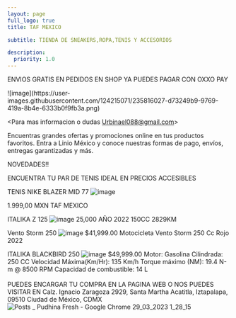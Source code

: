 ```yaml
---
layout: page
full_logo: true
title: TAF MEXICO 

subtitle: TIENDA DE SNEAKERS,ROPA,TENIS Y ACCESORIOS

description:
  priority: 1.0
---
```

<p class="describe-text">ENVIOS GRATIS EN PEDIDOS EN SHOP              YA PUEDES PAGAR CON OXXO PAY</p>
![image](https://user-images.githubusercontent.com/124215071/235816027-d73249b9-9769-419a-8b4e-6333b0f9fb3a.png)





<Para mas informacion o dudas Urbinael088@gmail.com>


Encuentras grandes ofertas y promociones online en tus productos favoritos. Entra a Linio México y conoce nuestras formas de pago, envíos, entregas garantizadas y más.



NOVEDADES!!

ENCUENTRA TU PAR DE TENIS IDEAL EN PRECIOS ACCESIBLES 

TENIS NIKE BLAZER MID 77
![image](https://user-images.githubusercontent.com/124215071/236965377-60620613-ed4d-45eb-b115-c44f81588f83.png)

1.999,00 MXN      TAF MEXICO
 


ITALIKA Z 125
![image](https://user-images.githubusercontent.com/124215071/228741305-e61bd5a9-9000-4af6-a24a-4bb4b96b2127.png)
25,000          AÑO 2022                       150CC                                2829KM


Vento Storm 250
![image](https://user-images.githubusercontent.com/124215071/228745752-e2c9c2a1-70bb-4abf-8342-3df656c86a2c.png)
$41,999.00      Motocicleta Vento Storm 250 Cc Rojo 2022


ITALIKA BLACKBIRD 250
![image](https://user-images.githubusercontent.com/124215071/228745936-6e072218-4635-481f-ab16-e65c52b41648.png)
 $49,999.00     Motor: Gasolina Cilindrada: 250 CC Velocidad Máxima(Km/Hr): 135 Km/h Torque máximo (NM): 19.4 N-m @ 8500 RPM  Capacidad de combustible: 14 L
<br>
<br>
PUEDES ENCARGAR TU COMPRA EN LA PAGINA WEB O NOS PUEDES VISITAR EN Calz. Ignacio Zaragoza 2929, Santa Martha Acatitla, Iztapalapa, 09510 Ciudad de México, CDMX
![Posts _ Pudhina Fresh - Google Chrome 29_03_2023 1_28_15](https://user-images.githubusercontent.com/124215071/228746775-26a21f8a-6283-4ed0-8f4e-9ff1506eafd5.png)

<br>
